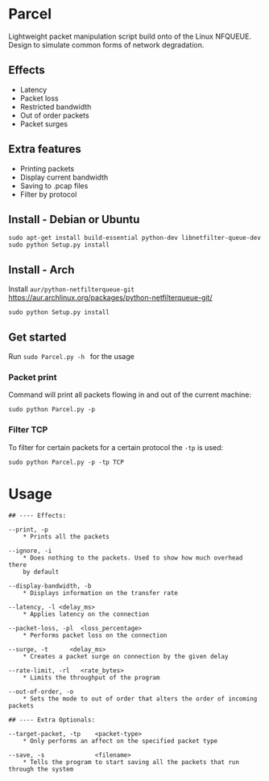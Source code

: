 # Parcel
Lightweight packet manipulation script build onto of the Linux NFQUEUE. Design to simulate common forms of network degradation.


## Effects
- Latency
- Packet loss
- Restricted bandwidth
- Out of order packets
- Packet surges

## Extra features
- Printing packets
- Display current bandwidth
- Saving to .pcap files
- Filter by protocol

## Install - Debian or Ubuntu

```
sudo apt-get install build-essential python-dev libnetfilter-queue-dev
sudo python Setup.py install
```

## Install - Arch

Install ```aur/python-netfilterqueue-git``` https://aur.archlinux.org/packages/python-netfilterqueue-git/

```sudo python Setup.py install```


## Get started

Run ```sudo Parcel.py -h ``` for the usage

### Packet print
Command will print all packets flowing in and out of the current machine:

```sudo python Parcel.py -p```


### Filter TCP
To filter for certain packets for a certain protocol the ```-tp``` is used:

```sudo python Parcel.py -p -tp TCP```

# Usage

```
## ---- Effects:

--print, -p                                  
    * Prints all the packets
    
--ignore, -i
    * Does nothing to the packets. Used to show how much overhead there
    by default
    
--display-bandwidth, -b                     
    * Displays information on the transfer rate
      
--latency, -l <delay_ms>            
    * Applies latency on the connection   
    
--packet-loss, -pl  <loss_percentage>  
    * Performs packet loss on the connection

--surge, -t      <delay_ms> 
    * Creates a packet surge on connection by the given delay 

--rate-limit, -rl   <rate_bytes>            
    * Limits the throughput of the program
    
--out-of-order, -o 
    * Sets the mode to out of order that alters the order of incoming packets
    
## ---- Extra Optionals:

--target-packet, -tp    <packet-type>        
    * Only performs an affect on the specified packet type

--save, -s              <filename>
    * Tells the program to start saving all the packets that run through the system
    
```
